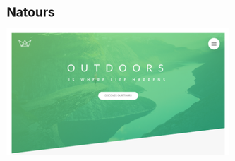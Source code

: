 # Natours

<kbd><a href="https://zakariyaq313.github.io/natours/"><img src="img/screen.png"></a></kbd>
